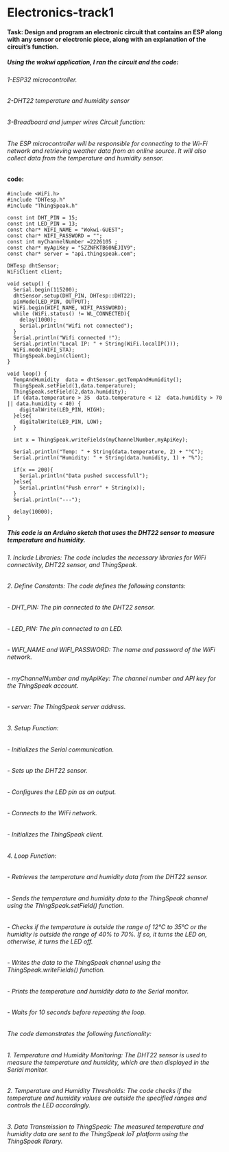 # Electronics-track1
#### Task: Design and program an electronic circuit that contains an ESP along with any sensor or electronic piece, along with an explanation of the circuit’s function.

##### Using the wokwi application, I ran the circuit and the code:
###### 1-ESP32 microcontroller.
###### 2-DHT22 temperature and humidity sensor
###### 3-Breadboard and jumper wires Circuit function:
###### The ESP microcontroller will be responsible for connecting to the Wi-Fi network and retrieving weather data from an online source. It will also collect data from the temperature and humidity sensor.

#### code:

```
#include <WiFi.h>
#include "DHTesp.h"
#include "ThingSpeak.h"

const int DHT_PIN = 15;
const int LED_PIN = 13;
const char* WIFI_NAME = "Wokwi-GUEST";
const char* WIFI_PASSWORD = "";
const int myChannelNumber =2226105 ;
const char* myApiKey = "5ZZNFKTB60NEJIV9";
const char* server = "api.thingspeak.com";

DHTesp dhtSensor;
WiFiClient client;

void setup() {
  Serial.begin(115200);
  dhtSensor.setup(DHT_PIN, DHTesp::DHT22);
  pinMode(LED_PIN, OUTPUT);
  WiFi.begin(WIFI_NAME, WIFI_PASSWORD);
  while (WiFi.status() != WL_CONNECTED){
    delay(1000);
    Serial.println("Wifi not connected");
  }
  Serial.println("Wifi connected !");
  Serial.println("Local IP: " + String(WiFi.localIP()));
  WiFi.mode(WIFI_STA);
  ThingSpeak.begin(client);
}

void loop() {
  TempAndHumidity  data = dhtSensor.getTempAndHumidity();
  ThingSpeak.setField(1,data.temperature);
  ThingSpeak.setField(2,data.humidity);
  if (data.temperature > 35  data.temperature < 12  data.humidity > 70 || data.humidity < 40) {
    digitalWrite(LED_PIN, HIGH);
  }else{
    digitalWrite(LED_PIN, LOW);
  }
  
  int x = ThingSpeak.writeFields(myChannelNumber,myApiKey);
  
  Serial.println("Temp: " + String(data.temperature, 2) + "°C");
  Serial.println("Humidity: " + String(data.humidity, 1) + "%");
  
  if(x == 200){
    Serial.println("Data pushed successfull");
  }else{
    Serial.println("Push error" + String(x));
  }
  Serial.println("---");

  delay(10000);
}
```
##### This code is an Arduino sketch that uses the DHT22 sensor to measure temperature and humidity.
###### 1. Include Libraries: The code includes the necessary libraries for WiFi connectivity, DHT22 sensor, and ThingSpeak.

###### 2. Define Constants: The code defines the following constants:
   ###### - DHT_PIN: The pin connected to the DHT22 sensor.
   ###### - LED_PIN: The pin connected to an LED.
   ###### - WIFI_NAME and WIFI_PASSWORD: The name and password of the WiFi network.
   ###### - myChannelNumber and myApiKey: The channel number and API key for the ThingSpeak account.
   ###### - server: The ThingSpeak server address.

###### 3. Setup Function:
   ###### - Initializes the Serial communication.
   ###### - Sets up the DHT22 sensor.
   ###### - Configures the LED pin as an output.
   ###### - Connects to the WiFi network.
   ###### - Initializes the ThingSpeak client.

###### 4. Loop Function:
   ###### - Retrieves the temperature and humidity data from the DHT22 sensor.
   ###### - Sends the temperature and humidity data to the ThingSpeak channel using the ThingSpeak.setField() function.
   ###### - Checks if the temperature is outside the range of 12°C to 35°C or the humidity is outside the range of 40% to 70%. If so, it turns the LED on, otherwise, it turns the LED off.
   ###### - Writes the data to the ThingSpeak channel using the ThingSpeak.writeFields() function.
   ###### - Prints the temperature and humidity data to the Serial monitor.
   ###### - Waits for 10 seconds before repeating the loop.

###### The code demonstrates the following functionality:

###### 1. Temperature and Humidity Monitoring: The DHT22 sensor is used to measure the temperature and humidity, which are then displayed in the Serial monitor.

###### 2. Temperature and Humidity Thresholds: The code checks if the temperature and humidity values are outside the specified ranges and controls the LED accordingly.

###### 3. Data Transmission to ThingSpeak: The measured temperature and humidity data are sent to the ThingSpeak IoT platform using the ThingSpeak library.
